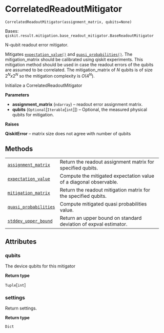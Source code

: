 # CorrelatedReadoutMitigator

<span id="undefined" />

`CorrelatedReadoutMitigator(assignment_matrix, qubits=None)`

Bases: `qiskit.result.mitigation.base_readout_mitigator.BaseReadoutMitigator`

N-qubit readout error mitigator.

Mitigates [`expectation_value()`](qiskit.result.CorrelatedReadoutMitigator.expectation_value#qiskit.result.CorrelatedReadoutMitigator.expectation_value "qiskit.result.CorrelatedReadoutMitigator.expectation_value") and [`quasi_probabilities()`](qiskit.result.CorrelatedReadoutMitigator.quasi_probabilities#qiskit.result.CorrelatedReadoutMitigator.quasi_probabilities "qiskit.result.CorrelatedReadoutMitigator.quasi_probabilities"). The mitigation\_matrix should be calibrated using qiskit experiments. This mitigation method should be used in case the readout errors of the qubits are assumed to be correlated. The mitigation\_matrix of *N* qubits is of size $2^N x 2^N$ so the mitigation complexity is $O(4^N)$.

Initialize a CorrelatedReadoutMitigator

**Parameters**

*   **assignment\_matrix** (`ndarray`) – readout error assignment matrix.
*   **qubits** (`Optional`\[`Iterable`\[`int`]]) – Optional, the measured physical qubits for mitigation.

**Raises**

**QiskitError** – matrix size does not agree with number of qubits

## Methods

|                                                                                                                                                                                                                   |                                                                   |
| ----------------------------------------------------------------------------------------------------------------------------------------------------------------------------------------------------------------- | ----------------------------------------------------------------- |
| [`assignment_matrix`](qiskit.result.CorrelatedReadoutMitigator.assignment_matrix#qiskit.result.CorrelatedReadoutMitigator.assignment_matrix "qiskit.result.CorrelatedReadoutMitigator.assignment_matrix")         | Return the readout assignment matrix for specified qubits.        |
| [`expectation_value`](qiskit.result.CorrelatedReadoutMitigator.expectation_value#qiskit.result.CorrelatedReadoutMitigator.expectation_value "qiskit.result.CorrelatedReadoutMitigator.expectation_value")         | Compute the mitigated expectation value of a diagonal observable. |
| [`mitigation_matrix`](qiskit.result.CorrelatedReadoutMitigator.mitigation_matrix#qiskit.result.CorrelatedReadoutMitigator.mitigation_matrix "qiskit.result.CorrelatedReadoutMitigator.mitigation_matrix")         | Return the readout mitigation matrix for the specified qubits.    |
| [`quasi_probabilities`](qiskit.result.CorrelatedReadoutMitigator.quasi_probabilities#qiskit.result.CorrelatedReadoutMitigator.quasi_probabilities "qiskit.result.CorrelatedReadoutMitigator.quasi_probabilities") | Compute mitigated quasi probabilities value.                      |
| [`stddev_upper_bound`](qiskit.result.CorrelatedReadoutMitigator.stddev_upper_bound#qiskit.result.CorrelatedReadoutMitigator.stddev_upper_bound "qiskit.result.CorrelatedReadoutMitigator.stddev_upper_bound")     | Return an upper bound on standard deviation of expval estimator.  |

## Attributes

<span id="undefined" />

### qubits

The device qubits for this mitigator

**Return type**

`Tuple`\[`int`]

<span id="undefined" />

### settings

Return settings.

**Return type**

`Dict`
